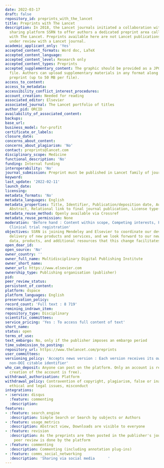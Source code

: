 ```yaml
---
date: 2022-03-17
draft: false
repository_id: preprints_with_the_lancet
title: Preprints with The Lancet
description: In 2018, the Lancet journals initiated a collaboration with the research
  sharing platform SSRN to offer authors a dedicated preprint area called Preprints
  with The Lancet. Preprints available here are not Lancet publications or necessarily
  under review with a Lancet journal.
academic_applicant_only: 'Yes'
accepted_content_formats: Word doc, LaTeX
accepted_content_language:
accepted_content_level: Research only
accepted_content_types: Preprints
accepted_supplementary_content: The graphic should be provided as a JPG, PNG or GIF
  file. Authors can upload supplementary materials in any format along with their
  preprint (up to 50 MB per file).
access_to_content:
access_to_metadata:
accessibility_conflict_interest_procedures:
account_creation: Needed for reading
associated_editor: Elsevier
associated_journal: The Lancet portfolio of titles
author_pid: ORCID
availability_of_associated_content:
backups:
base_url:
business_model: for-profit
certificate_or_labels:
closure_date:
concerns_about_content:
concerns_about_plagiarism: 'No'
contact: preprints@lancet.com
disciplinary_scope: Medicine
functional_description: 'No'
funding: Internal funding
interoperability: 'No'
journal_submission: Preprint must be published in Lancet family of journals
keyword:
last_update: '2022-02-11'
launch_date:
licensing:
metadata_formats: 'No'
metadata_languages: English
metadata_properties: Title, Identifier, Publication/deposition date, Author name(s),
  Abstract, Relational link to final journal publication, License type(s)
metadata_reuse_method: Openly available via Crossref
metadata_reuse_permission: None
moderation: 'Before hand : Content within scope, Competing interests, Funder acknowledgement,
  Clinical trial registration'
objectives: SSRN is joining Mendeley and Elsevier to coordinate our development and
  delivery of new products and services, and we look forward to our new access to
  data, products, and additional resources that this change facilitates
open_doar_id:
open_source: 'No'
owner_country: ''
owner_full_name: Multidisciplinary Digital Publishing Institute
owner_short_name:
owner_url: https://www.elsevier.com
ownership_type: Publishing organisation (publisher)
pid:
peer_review_status:
persistent_of_content:
platform: dspace
platform_languages: English
preservation_policy:
record_count: 'Full text : 8 719'
remining_indrawn_item:
repository_type: Disciplinary
scientific_committees:
service_pricing: 'Yes : To access full content of text'
short_name:
status: open
terms_of_use:
text_embargo: No, only if the publisher imposes an embargo period
time_submission_to_posting:
repository_url: https://www.thelancet.com/preprints
user_committees:
versioning_policy: 'Accepts news version : Each version receives its own DOI and own
  non-DOI citable identifier'
who_can_deposit: Anyone can post on the platform. Only an account is required ( The
  creation of the account is free).
withdrawal_authorisation: Platform
withdrawal_policy: Contravention of copyright, plagiarism, false or inaccurate content,
  ethical and legal issues, misconduct
integrations:
- :service: disqus
  :feature: commenting
  :description:
features:
- :feature: search_engine
  :description: Simple Search or Search by subjects or Authors
- :feature: usage_metrics
  :description: Abstract view, Downloads are visible to everyone
- :feature: revision
  :description: As the preprints are then posted in the publisher's journals, the
    peer review is done by the platform
- :feature: commenting
  :description: Commenting (including annotation plug-ins)
- :feature: comms_social_networking
  :description: 'Sharing via social media      '
---
```



